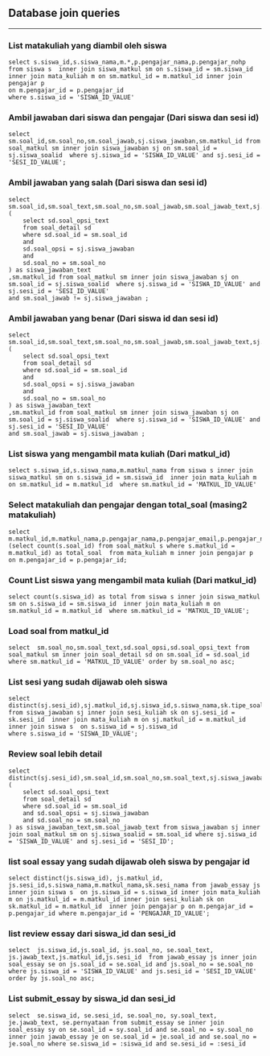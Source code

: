 ## Database join queries
--- 


### List matakuliah yang diambil oleh siswa
```
select s.siswa_id,s.siswa_nama,m.*,p.pengajar_nama,p.pengajar_nohp from siswa s  inner join siswa_matkul sm on s.siswa_id = sm.siswa_id inner join mata_kuliah m on sm.matkul_id = m.matkul_id inner join pengajar p 
on m.pengajar_id = p.pengajar_id
where s.siswa_id = 'SISWA_ID_VALUE'
```


### Ambil jawaban dari siswa dan pengajar (Dari siswa dan sesi id)
```
select sm.soal_id,sm.soal_no,sm.soal_jawab,sj.siswa_jawaban,sm.matkul_id from soal_matkul sm inner join siswa_jawaban sj on sm.soal_id = sj.siswa_soalid  where sj.siswa_id = 'SISWA_ID_VALUE' and sj.sesi_id = 'SESI_ID_VALUE';
```


### Ambil jawaban yang salah (Dari siswa dan sesi id)
```
select sm.soal_id,sm.soal_text,sm.soal_no,sm.soal_jawab,sm.soal_jawab_text,sj.siswa_jawaban,
(
    select sd.soal_opsi_text
    from soal_detail sd
    where sd.soal_id = sm.soal_id
    and
    sd.soal_opsi = sj.siswa_jawaban
    and
    sd.soal_no = sm.soal_no
) as siswa_jawaban_text
,sm.matkul_id from soal_matkul sm inner join siswa_jawaban sj on sm.soal_id = sj.siswa_soalid  where sj.siswa_id = 'SISWA_ID_VALUE' and sj.sesi_id = 'SESI_ID_VALUE'
and sm.soal_jawab != sj.siswa_jawaban ;
```

### Ambil jawaban yang benar (Dari siswa id dan sesi id)
```
select sm.soal_id,sm.soal_text,sm.soal_no,sm.soal_jawab,sm.soal_jawab_text,sj.siswa_jawaban,
(
    select sd.soal_opsi_text
    from soal_detail sd
    where sd.soal_id = sm.soal_id
    and
    sd.soal_opsi = sj.siswa_jawaban
    and
    sd.soal_no = sm.soal_no
) as siswa_jawaban_text
,sm.matkul_id from soal_matkul sm inner join siswa_jawaban sj on sm.soal_id = sj.siswa_soalid  where sj.siswa_id = 'SISWA_ID_VALUE' and sj.sesi_id = 'SESI_ID_VALUE'
and sm.soal_jawab = sj.siswa_jawaban ;

```

### List siswa yang mengambil mata kuliah (Dari matkul_id)
```
select s.siswa_id,s.siswa_nama,m.matkul_nama from siswa s inner join siswa_matkul sm on s.siswa_id = sm.siswa_id  inner join mata_kuliah m on sm.matkul_id = m.matkul_id  where sm.matkul_id = 'MATKUL_ID_VALUE'
```


### Select matakuliah dan pengajar dengan total_soal (masing2 matakuliah)
```
select m.matkul_id,m.matkul_nama,p.pengajar_nama,p.pengajar_email,p.pengajar_nohp,p.pengajar_alamat,(select count(s.soal_id) from soal_matkul s where s.matkul_id = m.matkul_id) as total_soal  from mata_kuliah m inner join pengajar p  on m.pengajar_id = p.pengajar_id;
```

### Count List siswa yang mengambil mata kuliah (Dari matkul_id)
```
select count(s.siswa_id) as total from siswa s inner join siswa_matkul sm on s.siswa_id = sm.siswa_id  inner join mata_kuliah m on sm.matkul_id = m.matkul_id  where sm.matkul_id = 'MATKUL_ID_VALUE';
```

### Load soal from matkul_id
```
select  sm.soal_no,sm.soal_text,sd.soal_opsi,sd.soal_opsi_text from soal_matkul sm inner join soal_detail sd on sm.soal_id = sd.soal_id where sm.matkul_id = 'MATKUL_ID_VALUE' order by sm.soal_no asc;

```



### List sesi yang sudah dijawab oleh siswa
```
select distinct(sj.sesi_id),sj.matkul_id,sj.siswa_id,s.siswa_nama,sk.tipe_soal,sk.sesi_nama,m.matkul_nama from siswa_jawaban sj inner join sesi_kuliah sk on sj.sesi_id = sk.sesi_id  inner join mata_kuliah m on sj.matkul_id = m.matkul_id  inner join siswa s  on s.siswa_id = sj.siswa_id 
where s.siswa_id = 'SISWA_ID_VALUE';

```


### Review soal lebih detail
```
select distinct(sj.sesi_id),sm.soal_id,sm.soal_no,sm.soal_text,sj.siswa_jawaban,sm.soal_jawab,(
    select sd.soal_opsi_text
    from soal_detail sd
    where sd.soal_id = sm.soal_id
    and sd.soal_opsi = sj.siswa_jawaban
    and sd.soal_no = sm.soal_no
) as siswa_jawaban_text,sm.soal_jawab_text from siswa_jawaban sj inner join soal_matkul sm on sj.siswa_soalid = sm.soal_id where sj.siswa_id = 'SISWA_ID_VALUE' and sj.sesi_id = 'SESI_ID';
```

### list soal essay yang sudah dijawab oleh siswa by pengajar id 
```
select distinct(js.siswa_id), js.matkul_id, js.sesi_id,s.siswa_nama,m.matkul_nama,sk.sesi_nama from jawab_essay js inner join siswa s  on js.siswa_id = s.siswa_id inner join mata_kuliah m on js.matkul_id = m.matkul_id inner join sesi_kuliah sk on sk.matkul_id = m.matkul_id  inner join pengajar p on m.pengajar_id = p.pengajar_id where m.pengajar_id = 'PENGAJAR_ID_VALUE';
```


### list review essay dari siswa_id dan sesi_id
```
select  js.siswa_id,js.soal_id, js.soal_no, se.soal_text, js.jawab_text,js.matkul_id,js.sesi_id  from jawab_essay js inner join soal_essay se on js.soal_id = se.soal_id and js.soal_no = se.soal_no  where js.siswa_id = 'SISWA_ID_VALUE' and js.sesi_id = 'SESI_ID_VALUE'
order by js.soal_no asc;
```



### List submit_essay by siswa_id dan sesi_id
```
select  se.siswa_id, se.sesi_id, se.soal_no, sy.soal_text, je.jawab_text, se.pernyataan from submit_essay se inner join soal_essay sy on se.soal_id = sy.soal_id and se.soal_no = sy.soal_no inner join jawab_essay je on se.soal_id = je.soal_id and se.soal_no = je.soal_no where se.siswa_id = :siswa_id and se.sesi_id = :sesi_id
```
